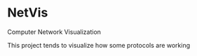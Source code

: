 # NetVis
Computer Network Visualization

This project tends to visualize how some protocols are working